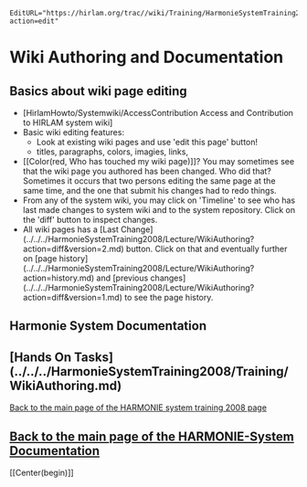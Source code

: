 ```@meta
EditURL="https://hirlam.org/trac//wiki/Training/HarmonieSystemTraining2008/Lecture/WikiAuthoring?action=edit"
```

# Wiki Authoring and Documentation

## Basics about wiki page editing
 * [HirlamHowto/Systemwiki/AccessContribution Access and Contribution to HIRLAM system wiki]
 * Basic wiki editing features:
    * Look at existing wiki pages and use 'edit this page' button!
    * titles, paragraphs, colors, imagies, links,
 * [[Color(red, Who has touched my wiki page)]]? You may sometimes see that the wiki page you authored has been changed. Who did that? Sometimes it occurs that two persons editing the same page at the same time, and the one that submit his changes had to redo things. 
  * From any of the system wiki, you may click on 'Timeline' to see who has last made changes to system wiki and to the system repository. Click on the 'diff' button to inspect changes.
  * All wiki pages has a [Last Change] (../../../HarmonieSystemTraining2008/Lecture/WikiAuthoring?action=diff&version=2.md) button. Click on that and eventually further on [page history] (../../../HarmonieSystemTraining2008/Lecture/WikiAuthoring?action=history.md) and [previous changes] (../../../HarmonieSystemTraining2008/Lecture/WikiAuthoring?action=diff&version=1.md) to see the page history.

## Harmonie System Documentation
## [Hands On Tasks] (../../../HarmonieSystemTraining2008/Training/WikiAuthoring.md)


[ Back to the main page of the HARMONIE system training 2008 page](https://hirlam.org/trac/wiki/HarmonieSystemTraining2008)

[Back to the main page of the HARMONIE-System Documentation](https://hirlam.org/trac/wiki/HarmonieSystemDocumentation)
----
[[Center(begin)]]
